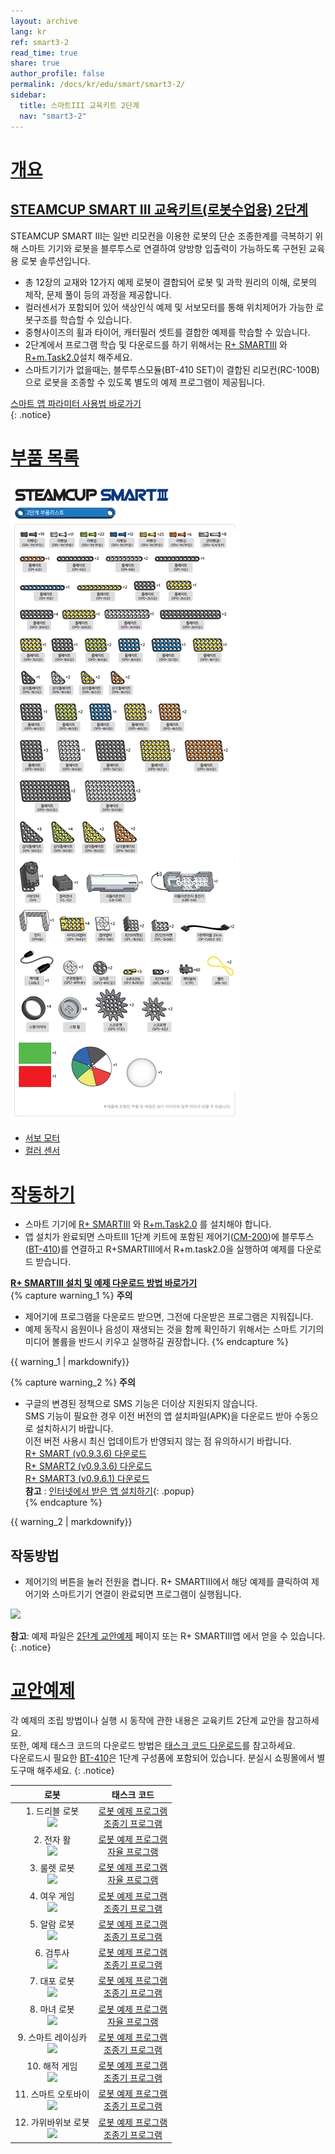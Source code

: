 ```yaml
---
layout: archive
lang: kr
ref: smart3-2
read_time: true
share: true
author_profile: false
permalink: /docs/kr/edu/smart/smart3-2/
sidebar:
  title: 스마트III 교육키트 2단계
  nav: "smart3-2"
---
```


# [개요](#개요)

## [STEAMCUP SMART III 교육키트(로봇수업용) 2단계](#steamcup-smart-iii-교육키트로봇수업용-2단계)

STEAMCUP SMART III는 일반 리모컨을 이용한 로봇의 단순 조종한계를 극복하기 위해 스마트 기기와 로봇을 블루투스로 연결하여 양방향 입출력이 가능하도록 구현된 교육용 로봇 솔루션입니다.  
- 총 12장의 교재와 12가지 예제 로봇이 결합되어 로봇 및 과학 원리의 이해, 로봇의 제작, 문제 풀이 등의 과정을 제공합니다.  
- 컬러센서가 포함되어 있어 색상인식 예제 및 서보모터를 통해 위치제어가 가능한 로봇구조를 학습할 수 있습니다.  
- 중형사이즈의 휠과 타이어, 캐터필러 셋트를 결합한 예제를 학습할 수 있습니다.  
- 2단계에서 프로그램 학습 및 다운로드를 하기 위해서는 [R+ SMARTIII] 와 [R+m.Task2.0]설치 해주세요.  
- 스마트기기가 없을때는, 블루투스모듈(BT-410 SET)이 결합된 리모컨(RC-100B)으로 로봇을 조종할 수 있도록 별도의 예제 프로그램이 제공됩니다.

[스마트 앱 파라미터 사용법 바로가기]  
{: .notice}

# [부품 목록](#부품-목록)

 ![](/assets/images/edu/smart/smart3-2_e-manual.jpg)

 - [서보 모터]
 - [컬러 센서]

# [작동하기](#작동하기)

- 스마트 기기에 [R+ SMARTIII] 와 [R+m.Task2.0] 를 설치해야 합니다.
- 앱 설치가 완료되면 스마트III 1단계 키트에 포함된 제어기([CM-200])에 블루투스([BT-410])를 연결하고 R+SMARTIII에서 R+m.task2.0을 실행하여 예제를 다운로드 받습니다.

**[R+ SMARTIII 설치 및 예제 다운로드 방법 바로가기](/docs/kr/software/mobile_app/rplussmart/#r-smart-다운로드설치)**  
{% capture warning_1 %}
**주의**  
- 제어기에 프로그램을 다운로드 받으면, 그전에 다운받은 프로그램은 지워집니다.  
- 예제 동작시 음원이나 음성이 재생되는 것을 함께 확인하기 위해서는 스마트 기기의 미디어 볼륨을 반드시 키우고 실행하길 권장합니다.
{% endcapture %}
<div class ="notice--warning">{{ warning_1 | markdownify}}</div>

{% capture warning_2 %}
**주의**  
- 구글의 변경된 정책으로 SMS 기능은 더이상 지원되지 않습니다.  
SMS 기능이 필요한 경우 이전 버전의 앱 설치파일(APK)을 다운로드 받아 수동으로 설치하시기 바랍니다.  
이전 버전 사용시 최신 업데이트가 반영되지 않는 점 유의하시기 바랍니다.  
[R+ SMART (v0.9.3.6) 다운로드](http://www.robotis.com/service/download.php?no=1674)  
[R+ SMART2 (v0.9.3.6) 다운로드](http://www.robotis.com/service/download.php?no=1675)  
[R+ SMART3 (v0.9.6.1) 다운로드](http://www.robotis.com/service/download.php?no=1673)   
**참고** : [인터넷에서 받은 앱 설치하기](/docs/kr/popup/apk_install){: .popup}  
{% endcapture %}
<div class ="notice--warning">{{ warning_2 | markdownify}}</div>


## 작동방법
- 제어기의 버튼을 눌러 전원을 켭니다. R+ SMARTIII에서 해당 예제를 클릭하여 제어기와 스마트기기 연결이 완료되면 프로그램이 실행됩니다.

 ![](/assets/images/edu/smart/cm_200_7.jpg)

**참고**: 예제 파일은 [2단계 교안예제] 페이지 또는 R+ SMARTIII앱 에서 얻을 수 있습니다.
{: .notice}

# [교안예제](#교안예제)

각 예제의 조립 방법이나 실행 시 동작에 관한 내용은 교육키트 2단계 교안을 참고하세요.  
또한, 예제 태스크 코드의 다운로드 방법은 [태스크 코드 다운로드]를 참고하세요.  
다운로드시 필요한 [BT-410]은 1단계 구성품에 포함되어 있습니다. 분실시 쇼핑몰에서 별도구매 해주세요.
{: .notice}


|                                        로봇                                         |                                                        태스크 코드                                                         |
|:-----------------------------------------------------------------------------------:|:--------------------------------------------------------------------------------------------------------------------------:|
|   1. 드리블 로봇<br />![](/assets/images/edu/smart/1_smartiii_l2_dribble_bot.png)   |     [로봇 예제 프로그램][01_smart3_L2_Dribble_Bot_kr.tskx]<br />[조종기 프로그램][03_smart3_L2_Dribble_Bot_RC_kr.tskx]     |
|    2. 전자 활<br />![](/assets/images/edu/smart/1_smartiii_l2_electric_bow.png)     |     [로봇 예제 프로그램][01_smart3_L2_Electric_Bow_kr.tskx]<br />[자율 프로그램][03_smart3_L2_Electric_Bow_AI_kr.tskx]     |
|   3. 룰렛 로봇<br />![](/assets/images/edu/smart/1_smartiii_l2_roulette_dart.png)   |    [로봇 예제 프로그램][01_smart3_L2_Roulette_Dart_kr.tskx]<br />[자율 프로그램][03_smart3_L2_Roulette_Dart_AI_kr.tskx]    |
|     4. 여우 게임<br />![](/assets/images/edu/smart/1_smartiii_l2_fox_game.png)      |        [로봇 예제 프로그램][01_smart3_L2_Fox_Game_kr.tskx]<br />[조종기 프로그램][03_smart3_L2_Fox_Game_RC_kr.tskx]        |
|    5. 알람 로봇<br />![](/assets/images/edu/smart/1_smartiii_l2_alarm_clock.png)    |     [로봇 예제 프로그램][01_smart3_L2_Alarm_Clock_kr.tskx]<br />[조종기 프로그램][03_smart3_L2_Alarm_Clock_RC_kr.tskx]     |
|      6. 검투사<br />![](/assets/images/edu/smart/1_smartiii_l2_gladiator.png)       |       [로봇 예제 프로그램][01_smart3_L2_Gladiator_kr.tskx]<br />[조종기 프로그램][03_smart3_L2_Gladiator_RC_kr.tskx]       |
|       7. 대포 로봇<br />![](/assets/images/edu/smart/1_smartiii_l2_tank.png)        |            [로봇 예제 프로그램][01_smart3_L2_Tank_kr.tskx]<br />[조종기 프로그램][03_smart3_L2_Tank_RC_kr.tskx]            |
|   8. 마녀 로봇<br />![](/assets/images/edu/smart/1_smartiii_l2_talking_witch.png)   |    [로봇 예제 프로그램][01_smart3_L2_Talking_Witch_kr.tskx]<br />[자율 프로그램][03_smart3_L2_Talking_Witch_AI_kr.tskx]    |
| 9. 스마트 레이싱카<br />![](/assets/images/edu/smart/1_smartiii_l2_racing_car.png)  |      [로봇 예제 프로그램][01_smart3_L2_Racing_Car_kr.tskx]<br />[조종기 프로그램][03_smart3_L2_Racing_Car_RC_kr.tskx]      |
| 10. 해적 게임<br />![](/assets/images/edu/smart/1_smartiii_l2_pirate_roulette.png)  | [로봇 예제 프로그램][01_smart3_L2_Pirate_Roulette_kr.tskx]<br />[조종기 프로그램][03_smart3_L2_Pirate_Roulette_RC_kr.tskx] |
| 11. 스마트 오토바이<br />![](/assets/images/edu/smart/1_smartiii_l2_trans_bike.png) |      [로봇 예제 프로그램][01_smart3_L2_Trans_Bike_kr.tskx]<br />[조종기 프로그램][03_smart3_L2_Trans_Bike_RC_kr.tskx]      |
| 12. 가위바위보 로봇<br />![](/assets/images/edu/smart/1_smartiii_l2_robot_hand.png) |      [로봇 예제 프로그램][01_smart3_L2_Robot_Hand_kr.tskx]<br />[조종기 프로그램][03_smart3_L2_Robot_Hand_RC_kr.tskx]      |


[스마트 앱 파라미터 사용법 바로가기]: /docs/kr/software/rplus1/task/task_misc/#스마트앱-파라미터
[서보 모터]: /docs/kr/parts/motor/servo_motor/
[컬러 센서]: /docs/kr/parts/sensor/cs-10/
[R+ SMARTIII 설치 및 예제 다운로드 방법 바로가기]: /docs/kr/software/mobile_app/rplussmart/#r-smart-다운로드설치
[2단계 교안예제]: #교안예제
[태스크 코드 다운로드]: /docs/kr/faq/download_task_code/
[R+ SMARTIII]: /docs/kr/software/mobile_app/rplussmart/
[R+m.Task2.0]: /docs/kr/software/rplus_mobile/mtask20/
[CM-200]: /docs/kr/parts/controller/cm-200/
[BT-410]: /docs/kr/parts/communication/bt-410/
[01_smart3_L2_Dribble_Bot_kr.tskx]: http://www.robotis.com/service/download.php?no=1061
[03_smart3_L2_Dribble_Bot_RC_kr.tskx]: http://www.robotis.com/service/download.php?no=1073
[01_smart3_L2_Electric_Bow_kr.tskx]: http://www.robotis.com/service/download.php?no=1062
[03_smart3_L2_Electric_Bow_AI_kr.tskx]: http://www.robotis.com/service/download.php?no=1074
[01_smart3_L2_Roulette_Dart_kr.tskx]: http://www.robotis.com/service/download.php?no=1068
[03_smart3_L2_Roulette_Dart_AI_kr.tskx]: http://www.robotis.com/service/download.php?no=1080
[01_smart3_L2_Fox_Game_kr.tskx]: http://www.robotis.com/service/download.php?no=1063
[03_smart3_L2_Fox_Game_RC_kr.tskx]: http://www.robotis.com/service/download.php?no=1075
[01_smart3_L2_Alarm_Clock_kr.tskx]: http://www.robotis.com/service/download.php?no=1060
[03_smart3_L2_Alarm_Clock_RC_kr.tskx]: http://www.robotis.com/service/download.php?no=1072
[01_smart3_L2_Gladiator_kr.tskx]: http://www.robotis.com/service/download.php?no=1064
[03_smart3_L2_Gladiator_RC_kr.tskx]: http://www.robotis.com/service/download.php?no=1076
[01_smart3_L2_Tank_kr.tskx]: http://www.robotis.com/service/download.php?no=1070
[03_smart3_L2_Tank_RC_kr.tskx]: http://www.robotis.com/service/download.php?no=1082
[01_smart3_L2_Talking_Witch_kr.tskx]: http://www.robotis.com/service/download.php?no=1069
[03_smart3_L2_Talking_Witch_AI_kr.tskx]: http://www.robotis.com/service/download.php?no=1081
[01_smart3_L2_Racing_Car_kr.tskx]: http://www.robotis.com/service/download.php?no=1066
[03_smart3_L2_Racing_Car_RC_kr.tskx]: http://www.robotis.com/service/download.php?no=1078
[01_smart3_L2_Pirate_Roulette_kr.tskx]: http://www.robotis.com/service/download.php?no=1065
[03_smart3_L2_Pirate_Roulette_RC_kr.tskx]: http://www.robotis.com/service/download.php?no=1077
[01_smart3_L2_Trans_Bike_kr.tskx]: http://www.robotis.com/service/download.php?no=1071
[03_smart3_L2_Trans_Bike_RC_kr.tskx]: http://www.robotis.com/service/download.php?no=1083
[01_smart3_L2_Robot_Hand_kr.tskx]: http://www.robotis.com/service/download.php?no=1067
[03_smart3_L2_Robot_Hand_RC_kr.tskx]: http://www.robotis.com/service/download.php?no=1079
